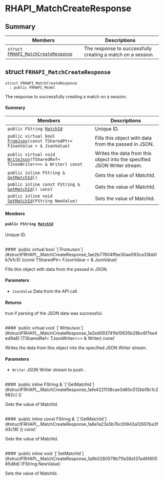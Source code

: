 # RHAPI_MatchCreateResponse <a id="group__RHAPI__MatchCreateResponse"></a>

## Summary

 Members                        | Descriptions                                
--------------------------------|---------------------------------------------
`struct `[`FRHAPI_MatchCreateResponse`](#structFRHAPI__MatchCreateResponse) | The response to successfully creating a match on a session.

## struct `FRHAPI_MatchCreateResponse` <a id="structFRHAPI__MatchCreateResponse"></a>

```
struct FRHAPI_MatchCreateResponse
  : public FRHAPI_Model
```

The response to successfully creating a match on a session.

#### Summary

 Members                        | Descriptions                                
--------------------------------|---------------------------------------------
`public FString `[`MatchId`](#structFRHAPI__MatchCreateResponse_1a574a16604b3d7814e47e299a916f33e4) | Unique ID.
`public virtual bool `[`FromJson`](#structFRHAPI__MatchCreateResponse_1ae2b77604ffbe30ae093ca33bb0b7e1c5)`(const TSharedPtr< FJsonValue > & JsonValue)` | Fills this object with data from the passed in JSON.
`public virtual void `[`WriteJson`](#structFRHAPI__MatchCreateResponse_1a2ed093741fe10635b28bc6f7ee4ed9a8)`(TSharedRef< TJsonWriter<>> & Writer) const` | Writes the data from this object into the specified JSON Writer stream.
`public inline FString & `[`GetMatchId`](#structFRHAPI__MatchCreateResponse_1afe4221f38cae3d60c512bb18c1c2982c)`()` | Gets the value of MatchId.
`public inline const FString & `[`GetMatchId`](#structFRHAPI__MatchCreateResponse_1a8e1a23a5b76c00843a12607ba3fd3c18)`() const` | Gets the value of MatchId.
`public inline void `[`SetMatchId`](#structFRHAPI__MatchCreateResponse_1a9b0280579b71fa38a137a46f80585d8d)`(FString NewValue)` | Sets the value of MatchId.

#### Members

#### `public FString `[`MatchId`](#structFRHAPI__MatchCreateResponse_1a574a16604b3d7814e47e299a916f33e4) <a id="structFRHAPI__MatchCreateResponse_1a574a16604b3d7814e47e299a916f33e4"></a>

Unique ID.

<br>
#### `public virtual bool `[`FromJson`](#structFRHAPI__MatchCreateResponse_1ae2b77604ffbe30ae093ca33bb0b7e1c5)`(const TSharedPtr< FJsonValue > & JsonValue)` <a id="structFRHAPI__MatchCreateResponse_1ae2b77604ffbe30ae093ca33bb0b7e1c5"></a>

Fills this object with data from the passed in JSON.

#### Parameters
* `JsonValue` Data from the API call.

#### Returns
true if parsing of the JSON data was successful.

<br>
#### `public virtual void `[`WriteJson`](#structFRHAPI__MatchCreateResponse_1a2ed093741fe10635b28bc6f7ee4ed9a8)`(TSharedRef< TJsonWriter<>> & Writer) const` <a id="structFRHAPI__MatchCreateResponse_1a2ed093741fe10635b28bc6f7ee4ed9a8"></a>

Writes the data from this object into the specified JSON Writer stream.

#### Parameters
* `Writer` JSON Writer stream to push .

<br>
#### `public inline FString & `[`GetMatchId`](#structFRHAPI__MatchCreateResponse_1afe4221f38cae3d60c512bb18c1c2982c)`()` <a id="structFRHAPI__MatchCreateResponse_1afe4221f38cae3d60c512bb18c1c2982c"></a>

Gets the value of MatchId.

<br>
#### `public inline const FString & `[`GetMatchId`](#structFRHAPI__MatchCreateResponse_1a8e1a23a5b76c00843a12607ba3fd3c18)`() const` <a id="structFRHAPI__MatchCreateResponse_1a8e1a23a5b76c00843a12607ba3fd3c18"></a>

Gets the value of MatchId.

<br>
#### `public inline void `[`SetMatchId`](#structFRHAPI__MatchCreateResponse_1a9b0280579b71fa38a137a46f80585d8d)`(FString NewValue)` <a id="structFRHAPI__MatchCreateResponse_1a9b0280579b71fa38a137a46f80585d8d"></a>

Sets the value of MatchId.

<br>
